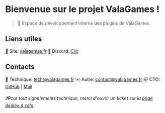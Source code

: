 # Bienvenue sur le projet ValaGames !

> 🧰 Espace de développement interne des plugins de ValaGames.

## Liens utiles
🔎 Site: [valagames.fr](https://valagames.fr)
📂 Discord: [Clic](https://discord.gg/AJf3rBDBWt)

## Contacts
📠 Technique: [tech@valagames.fr](mailto://tech@valagames.fr)
✉️ Autre: [contact@valagames.fr](mailto://contact@valagames.fr)
📪 CTO: [GitHub](https://github.com/sigmazz) | [Mail](mailto://contact@sigmazz.fr)

###### ❓Pour tout signalements technique, merci d'ouvrir un ticket sur la [page dédiée à cela](https://github.com/ValaGames/public-support/pulls).
